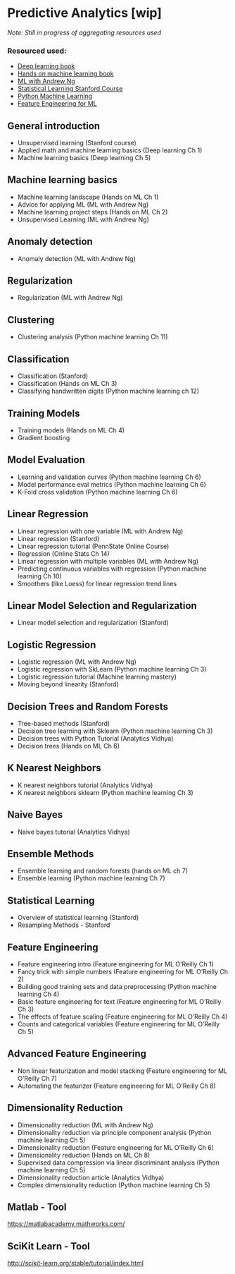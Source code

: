 
# Predictive Analytics [wip]

*Note: Still in progress of aggregating resources used*

### Resourced used:
- [Deep learning book](https://github.com/janishar/mit-deep-learning-book-pdf)
- [Hands on machine learning book](https://www.amazon.com/_/dp/1491962291)
- [ML with Andrew Ng](https://www.class-central.com/mooc/835/coursera-machine-learning)
- [Statistical Learning Stanford Course](http://online.stanford.edu/course/statistical-learning-self-paced)
- [Python Machine Learning](http://liuchengxu.org/books/src/Machine%20Learning/Python-Machine-Learning.pdf)
- [Feature Engineering for ML](http://shop.oreilly.com/product/0636920049081.do)

## General introduction
- Unsupervised learning (Stanford course)
- Applied math and machine learning basics (Deep learning Ch 1)
- Machine learning basics (Deep learning Ch 5)

## Machine learning basics
- Machine learning landscape (Hands on ML Ch 1)
- Advice for applying ML (ML with Andrew Ng)
- Machine learning project steps (Hands on ML Ch 2)
- Unsupervised Learning (ML with Andrew Ng)

## Anomaly detection
- Anomaly detection (ML with Andrew Ng)

## Regularization
- Regularization (ML with Andrew Ng)

## Clustering
- Clustering analysis (Python machine learning Ch 11)

## Classification
- Classification (Stanford)
- Classification (Hands on ML Ch 3)
- Classifying handwritten digits (Python machine learning ch 12)

## Training Models
- Training models (Hands on ML Ch 4)
- Gradient boosting

## Model Evaluation
- Learning and validation curves (Python machine learning Ch 6)
- Model performance eval metrics (Python machine learning Ch 6)
- K-Fold cross validation (Python machine learning Ch 6)

## Linear Regression
- Linear regression with one variable (ML with Andrew Ng)
- Linear regression (Stanford)
- Linear regression tutorial (PennState Online Course)
- Regression (Online Stats Ch 14)
- Linear regression with multiple variables (ML with Andrew Ng)
- Predicting continuous variables with regression (Python machine learning Ch 10)
- Smoothers (like Loess) for linear regression trend lines

## Linear Model Selection and Regularization
- Linear model selection and regularization (Stanford)

## Logistic Regression
- Logistic regression (ML with Andrew Ng)
- Logistic regression with SkLearn (Python machine learning Ch 3)
- Logistic regression tutorial (Machine learning mastery)
- Moving beyond linearity (Stanford)

## Decision Trees and Random Forests
- Tree-based methods (Stanford)
- Decision tree learning with Sklearn (Python machine learning Ch 3)
- Decision trees with Python Tutorial (Analytics Vidhya)
- Decision trees (Hands on ML Ch 6)

## K Nearest Neighbors
- K nearest neighbors tutorial (Analytics Vidhya)
- K nearest neighbors sklearn (Python machine learning Ch 3)

## Naive Bayes
- Naive bayes tutorial (Analytics Vidhya)

## Ensemble Methods
- Ensemble learning and random forests (hands on ML ch 7)
- Ensemble learning (Python machine learning Ch 7)

## Statistical Learning
- Overview of statistical learning (Stanford)
- Resampling Methods - Stanford

## Feature Engineering
- Feature engineering intro (Feature engineering for ML O’Reilly Ch 1)
- Fancy trick with simple numbers (Feature engineering for ML O’Reilly Ch 2)
- Building good training sets and data preprocessing (Python machine learning Ch 4)
- Basic feature engineering for text (Feature engineering for ML O’Reilly Ch 3)
- The effects of feature scaling (Feature engineering for ML O’Reilly Ch 4)
- Counts and categorical variables (Feature engineering for ML O’Reilly Ch 5)

## Advanced Feature Engineering
- Non linear featurization and model stacking (Feature engineering for ML O’Reilly Ch 7)
- Automating the featurizer (Feature engineering for ML O’Reilly Ch 8)

## Dimensionality Reduction
- Dimensionality reduction (ML with Andrew Ng)
- Dimensionality reduction via principle component analysis (Python machine learning Ch 5)
- Dimensionality reduction (Feature engineering for ML O’Reilly Ch 6)
- Dimensionality reduction (Hands on ML Ch 8)
- Supervised data compression via linear discriminant analysis (Python machine learning Ch 5)
- Dimensionality reduction article (Analytics Vidhya)
- Complex dimensionality reduction (Python machine learning Ch 5)

## Matlab - Tool
https://matlabacademy.mathworks.com/

## SciKit Learn - Tool
http://scikit-learn.org/stable/tutorial/index.html
<!--stackedit_data:
eyJoaXN0b3J5IjpbNzI0NjYwODkxLC0xODAyNzUxOTY1LDczMD
k5ODExNl19
-->